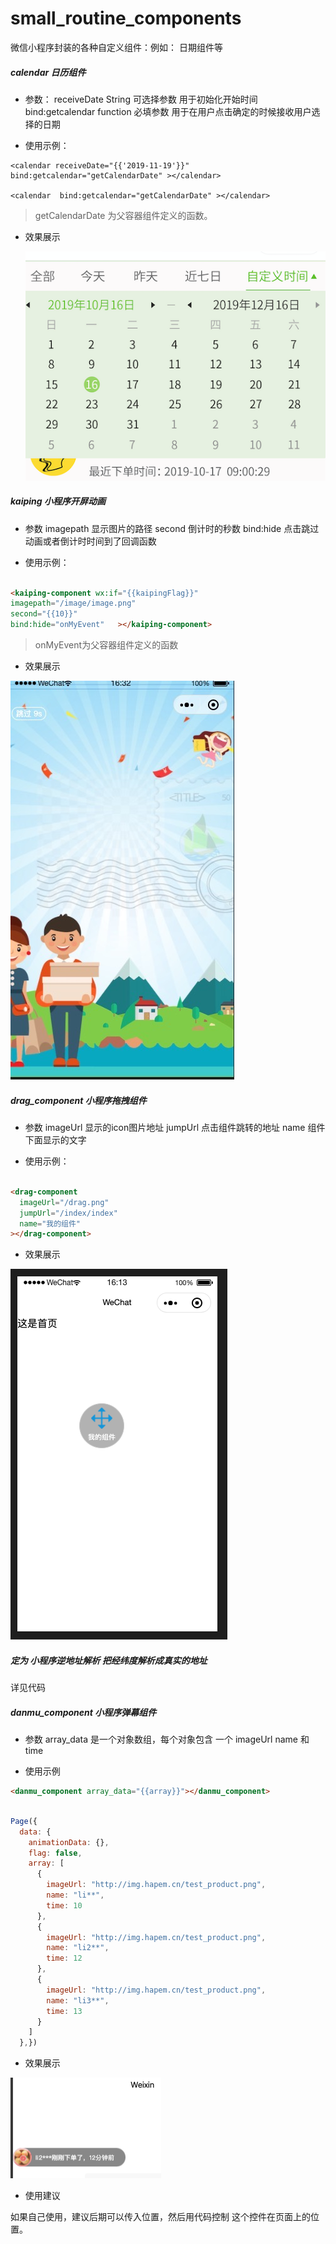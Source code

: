 # small_routine_components
微信小程序封装的各种自定义组件：例如： 日期组件等

##### calendar 日历组件

- 参数：  receiveDate String 可选择参数 用于初始化开始时间 
           bind:getcalendar  function 必填参数 用于在用户点击确定的时候接收用户选择的日期

- 使用示例：

```
<calendar receiveDate="{{'2019-11-19'}}"  bind:getcalendar="getCalendarDate" ></calendar>

<calendar  bind:getcalendar="getCalendarDate" ></calendar>

```
> getCalendarDate 为父容器组件定义的函数。

- 效果展示
  
    ![avatar](./1.calendar/xiaoguo.png)


##### kaiping 小程序开屏动画

- 参数 imagepath 显示图片的路径   second 倒计时的秒数  bind:hide 点击跳过动画或者倒计时时间到了回调函数


- 使用示例：

```html

<kaiping-component wx:if="{{kaipingFlag}}" 
imagepath="/image/image.png" 
second="{{10}}" 
bind:hide="onMyEvent"   ></kaiping-component>
```
> onMyEvent为父容器组件定义的函数

- 效果展示

![avatar](./2.kaiping/example.jpg)


##### drag_component 小程序拖拽组件

- 参数 imageUrl 显示的icon图片地址  jumpUrl 点击组件跳转的地址  name 组件下面显示的文字


- 使用示例：

```html

<drag-component
  imageUrl="/drag.png"
  jumpUrl="/index/index"
  name="我的组件"
></drag-component>
```


- 效果展示

![avatar](./3.drag_component/1.png)


##### 定为 小程序逆地址解析 把经纬度解析成真实的地址

详见代码

##### danmu_component 小程序弹幕组件

-  参数 array_data 是一个对象数组，每个对象包含 一个 imageUrl name 和 time

- 使用示例

```html
<danmu_component array_data="{{array}}"></danmu_component>

```
```js

Page({
  data: {
    animationData: {},
    flag: false,
    array: [
      {
        imageUrl: "http://img.hapem.cn/test_product.png",
        name: "li**",
        time: 10
      },
      {
        imageUrl: "http://img.hapem.cn/test_product.png",
        name: "li2**",
        time: 12
      },
      {
        imageUrl: "http://img.hapem.cn/test_product.png",
        name: "li3**",
        time: 13
      }    
    ]
  },})
```

- 效果展示

![avatar](./5.danmu_component/1.png)

- 使用建议

如果自己使用，建议后期可以传入位置，然后用代码控制 这个控件在页面上的位置。

